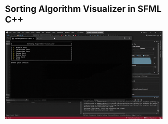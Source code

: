 # Sorting Algorithm Visualizer in SFML C++

![Video](https://github.com/Ankitnsk178/Sorting-Algorithm-Visualizer-in-SFML-CPP-/blob/main/Sorting%20Algorithm%20Visualizer%20Video.gif)
